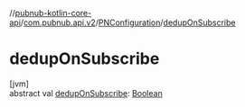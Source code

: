 //[pubnub-kotlin-core-api](../../../index.md)/[com.pubnub.api.v2](../index.md)/[PNConfiguration](index.md)/[dedupOnSubscribe](dedup-on-subscribe.md)

# dedupOnSubscribe

[jvm]\
abstract val [dedupOnSubscribe](dedup-on-subscribe.md): [Boolean](https://kotlinlang.org/api/latest/jvm/stdlib/kotlin/-boolean/index.html)
